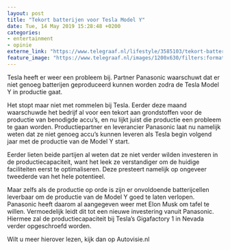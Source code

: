 ```yaml
---
layout: post
title: "Tekort batterijen voor Tesla Model Y"
date: Tue, 14 May 2019 15:28:48 +0200
categories: 
- entertainment 
- opinie 
externe_link: "https://www.telegraaf.nl/lifestyle/3585103/tekort-batterijen-voor-tesla-model-y"
feature_image: "https://www.telegraaf.nl/images/1200x630/filters:format(jpeg):quality(80)/cdn-kiosk-api.telegraaf.nl/34c1f26e-764c-11e9-bc2d-02d2fb1aa1d7.jpg"
---
```


<p class="intro">Tesla heeft er weer een probleem bij. Partner Panasonic waarschuwt dat er niet genoeg batterijen geproduceerd kunnen worden zodra de Tesla Model Y in productie gaat.</p> <p>Het stopt maar niet met rommelen bij Tesla. Eerder deze maand waarschuwde het bedrijf al voor een tekort aan grondstoffen voor de productie van benodigde accu’s, en nu lijkt juist die productie een probleem te gaan worden. Productiepartner en leverancier Panasonic laat nu namelijk weten dat ze niet genoeg accu’s kunnen leveren als Tesla begin volgend jaar met de productie van de Model Y start.</p><p>Eerder lieten beide partijen al weten dat ze niet verder wilden investeren in de productiecapaciteit, want het leek ze verstandiger om de huidige faciliteiten eerst te optimaliseren. Deze presteert namelijk op ongeveer tweederde van het hele potentieel.</p><p>Maar zelfs als de productie op orde is zijn er onvoldoende batterijcellen leverbaar om de productie van de Model Y goed te laten verlopen. Panasonic heeft daarom al aangegeven weer met Elon Musk om tafel te willen. Vermoedelijk leidt dit tot een nieuwe investering vanuit Panasonic. Hiermee zal de productiecapaciteit bij Tesla’s Gigafactory 1 in Nevada verder opgeschroefd worden.</p><p>Wilt u meer hierover lezen, kijk dan op Autovisie.nl</p>
